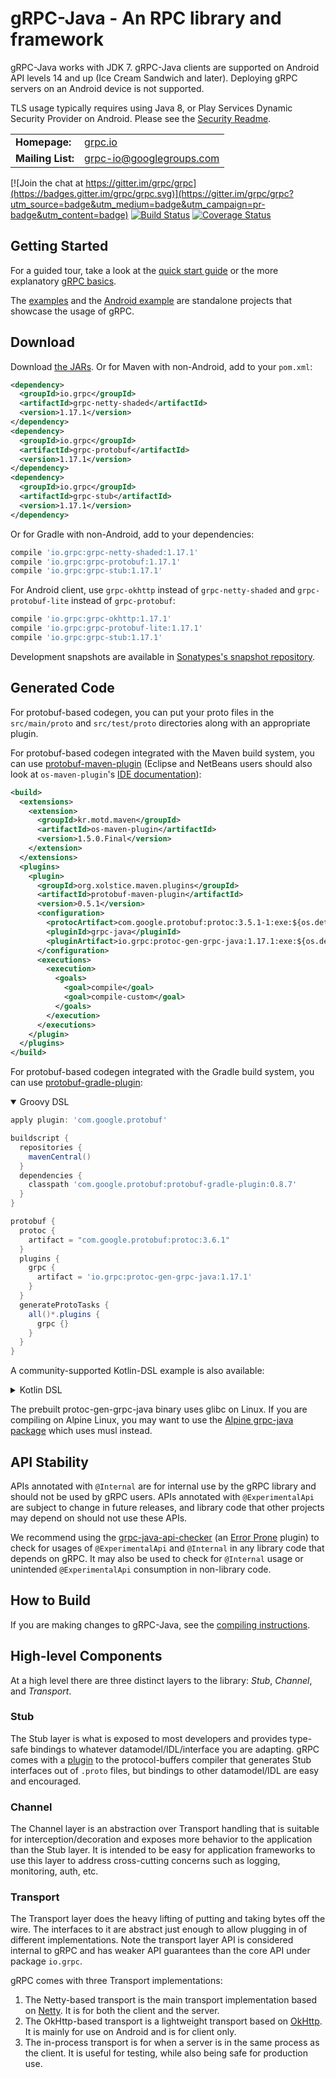 gRPC-Java - An RPC library and framework
========================================

gRPC-Java works with JDK 7. gRPC-Java clients are supported on Android API
levels 14 and up (Ice Cream Sandwich and later). Deploying gRPC servers on an
Android device is not supported.

TLS usage typically requires using Java 8, or Play Services Dynamic Security
Provider on Android. Please see the [Security Readme](SECURITY.md).

<table>
  <tr>
    <td><b>Homepage:</b></td>
    <td><a href="https://grpc.io/">grpc.io</a></td>
  </tr>
  <tr>
    <td><b>Mailing List:</b></td>
    <td><a href="https://groups.google.com/forum/#!forum/grpc-io">grpc-io@googlegroups.com</a></td>
  </tr>
</table>

[![Join the chat at https://gitter.im/grpc/grpc](https://badges.gitter.im/grpc/grpc.svg)](https://gitter.im/grpc/grpc?utm_source=badge&utm_medium=badge&utm_campaign=pr-badge&utm_content=badge)
[![Build Status](https://travis-ci.org/grpc/grpc-java.svg?branch=master)](https://travis-ci.org/grpc/grpc-java)
[![Coverage Status](https://coveralls.io/repos/grpc/grpc-java/badge.svg?branch=master&service=github)](https://coveralls.io/github/grpc/grpc-java?branch=master)

Getting Started
---------------

For a guided tour, take a look at the [quick start
guide](https://grpc.io/docs/quickstart/java.html) or the more explanatory [gRPC
basics](https://grpc.io/docs/tutorials/basic/java.html).

The [examples](https://github.com/grpc/grpc-java/tree/v1.17.1/examples) and the
[Android example](https://github.com/grpc/grpc-java/tree/v1.17.1/examples/android)
are standalone projects that showcase the usage of gRPC.

Download
--------

Download [the JARs][]. Or for Maven with non-Android, add to your `pom.xml`:
```xml
<dependency>
  <groupId>io.grpc</groupId>
  <artifactId>grpc-netty-shaded</artifactId>
  <version>1.17.1</version>
</dependency>
<dependency>
  <groupId>io.grpc</groupId>
  <artifactId>grpc-protobuf</artifactId>
  <version>1.17.1</version>
</dependency>
<dependency>
  <groupId>io.grpc</groupId>
  <artifactId>grpc-stub</artifactId>
  <version>1.17.1</version>
</dependency>
```

Or for Gradle with non-Android, add to your dependencies:
```gradle
compile 'io.grpc:grpc-netty-shaded:1.17.1'
compile 'io.grpc:grpc-protobuf:1.17.1'
compile 'io.grpc:grpc-stub:1.17.1'
```

For Android client, use `grpc-okhttp` instead of `grpc-netty-shaded` and
`grpc-protobuf-lite` instead of `grpc-protobuf`:
```gradle
compile 'io.grpc:grpc-okhttp:1.17.1'
compile 'io.grpc:grpc-protobuf-lite:1.17.1'
compile 'io.grpc:grpc-stub:1.17.1'
```

[the JARs]:
https://search.maven.org/search?q=g:io.grpc%20AND%20v:1.17.1

Development snapshots are available in [Sonatypes's snapshot
repository](https://oss.sonatype.org/content/repositories/snapshots/).

Generated Code
--------------

For protobuf-based codegen, you can put your proto files in the `src/main/proto`
and `src/test/proto` directories along with an appropriate plugin.

For protobuf-based codegen integrated with the Maven build system, you can use
[protobuf-maven-plugin][] (Eclipse and NetBeans users should also look at
`os-maven-plugin`'s
[IDE documentation](https://github.com/trustin/os-maven-plugin#issues-with-eclipse-m2e-or-other-ides)):
```xml
<build>
  <extensions>
    <extension>
      <groupId>kr.motd.maven</groupId>
      <artifactId>os-maven-plugin</artifactId>
      <version>1.5.0.Final</version>
    </extension>
  </extensions>
  <plugins>
    <plugin>
      <groupId>org.xolstice.maven.plugins</groupId>
      <artifactId>protobuf-maven-plugin</artifactId>
      <version>0.5.1</version>
      <configuration>
        <protocArtifact>com.google.protobuf:protoc:3.5.1-1:exe:${os.detected.classifier}</protocArtifact>
        <pluginId>grpc-java</pluginId>
        <pluginArtifact>io.grpc:protoc-gen-grpc-java:1.17.1:exe:${os.detected.classifier}</pluginArtifact>
      </configuration>
      <executions>
        <execution>
          <goals>
            <goal>compile</goal>
            <goal>compile-custom</goal>
          </goals>
        </execution>
      </executions>
    </plugin>
  </plugins>
</build>
```

[protobuf-maven-plugin]: https://www.xolstice.org/protobuf-maven-plugin/

For protobuf-based codegen integrated with the Gradle build system, you can use
[protobuf-gradle-plugin][]:
<details open>
<summary>Groovy DSL</summary>

```groovy
apply plugin: 'com.google.protobuf'

buildscript {
  repositories {
    mavenCentral()
  }
  dependencies {
    classpath 'com.google.protobuf:protobuf-gradle-plugin:0.8.7'
  }
}

protobuf {
  protoc {
    artifact = "com.google.protobuf:protoc:3.6.1"
  }
  plugins {
    grpc {
      artifact = 'io.grpc:protoc-gen-grpc-java:1.17.1'
    }
  }
  generateProtoTasks {
    all()*.plugins {
      grpc {}
    }
  }
}
```
</details>

A community-supported Kotlin-DSL example is also available:
<details>
<summary>Kotlin DSL</summary>

```kotlin
import org.jetbrains.kotlin.gradle.tasks.KotlinCompile
import com.google.protobuf.gradle.*
import org.gradle.kotlin.dsl.provider.gradleKotlinDslOf

buildscript {
    extra.set("grpcVersion", "1.17.1")
    extra.set("protocVersion", "3.6.1")
    extra.set("kotlinVersion", "1.3.10")
}

plugins {
    kotlin("jvm") version "1.3.10"
    java
    id("com.google.protobuf") version "0.8.7"
}

repositories {
    mavenCentral()    
    maven("https://plugins.gradle.org/m2/")
}

sourceSets {
    main {
        java {
            srcDirs(
                "build/generated/source/proto/main/java",
                "build/generated/source/proto/main/grpc"
            )
        }
    }
}

java {
    sourceCompatibility = JavaVersion.VERSION_1_10
}

protobuf {
    protoc {
        // The artifact spec for the Protobuf Compiler
        val protocVersion : String by rootProject.extra
        artifact = "com.google.protobuf:protoc:$protocVersion"
    }

    // this nasty stuff will go away soon, the gradle plugin team for protobuf is aware it doesn't work well with kotlin-dsl
    plugins(delegateClosureOf<NamedDomainObjectContainer<ExecutableLocator>> {
        this {
            id("grpc") {
                val grpcVersion : String by rootProject.extra
                artifact = "io.grpc:protoc-gen-grpc-java:$grpcVersion"
            }
        }
    })
    
    generateProtoTasks(delegateClosureOf<ProtobufConfigurator.GenerateProtoTaskCollection> {
        all().forEach {
            it.plugins(delegateClosureOf<NamedDomainObjectContainer<GenerateProtoTask.PluginOptions>> {
                this {
                    id("grpc")
                }
            })
        }
    })
}

dependencies {
    // ********************************* Kotlin ******************************************
    // Use the Kotlin JDK 8 standard library
    val kotlinVersion : String by rootProject.extra
    implementation("org.jetbrains.kotlin:kotlin-stdlib-jdk8:$kotlinVersion")
    implementation("org.jetbrains.kotlin:kotlin-reflect:$kotlinVersion")
    
    // Workaround for @javax.annotation.Generated
    // see: https://github.com/grpc/grpc-java/issues/3633
    implementation("javax.annotation:javax.annotation-api:1.3.1")
    
    implementation("com.google.protobuf:protobuf-gradle-plugin:0.8.3")
    
    val protocVersion : String by rootProject.extra
    implementation("com.google.protobuf:protobuf-java:$protocVersion")

    val grpcVersion : String by rootProject.extra
    implementation("io.grpc:grpc-protobuf:$grpcVersion")
    implementation("io.grpc:grpc-stub:$grpcVersion")
    implementation("io.grpc:grpc-netty:$grpcVersion")
}
```
</details>

[protobuf-gradle-plugin]: https://github.com/google/protobuf-gradle-plugin

The prebuilt protoc-gen-grpc-java binary uses glibc on Linux. If you are
compiling on Alpine Linux, you may want to use the [Alpine grpc-java package][]
which uses musl instead.

[Alpine grpc-java package]: https://pkgs.alpinelinux.org/package/edge/testing/x86_64/grpc-java

API Stability
-------------

APIs annotated with `@Internal` are for internal use by the gRPC library and
should not be used by gRPC users. APIs annotated with `@ExperimentalApi` are
subject to change in future releases, and library code that other projects
may depend on should not use these APIs.

We recommend using the
[grpc-java-api-checker](https://github.com/grpc/grpc-java-api-checker)
(an [Error Prone](https://github.com/google/error-prone) plugin)
to check for usages of `@ExperimentalApi` and `@Internal` in any library code
that depends on gRPC. It may also be used to check for `@Internal` usage or 
unintended `@ExperimentalApi` consumption in non-library code.

How to Build
------------

If you are making changes to gRPC-Java, see the [compiling
instructions](COMPILING.md).

High-level Components
---------------------

At a high level there are three distinct layers to the library: *Stub*,
*Channel*, and *Transport*.

### Stub

The Stub layer is what is exposed to most developers and provides type-safe
bindings to whatever datamodel/IDL/interface you are adapting. gRPC comes with
a [plugin](https://github.com/google/grpc-java/blob/master/compiler) to the
protocol-buffers compiler that generates Stub interfaces out of `.proto` files,
but bindings to other datamodel/IDL are easy and encouraged.

### Channel

The Channel layer is an abstraction over Transport handling that is suitable for
interception/decoration and exposes more behavior to the application than the
Stub layer. It is intended to be easy for application frameworks to use this
layer to address cross-cutting concerns such as logging, monitoring, auth, etc.

### Transport

The Transport layer does the heavy lifting of putting and taking bytes off the
wire. The interfaces to it are abstract just enough to allow plugging in of
different implementations. Note the transport layer API is considered internal
to gRPC and has weaker API guarantees than the core API under package `io.grpc`.

gRPC comes with three Transport implementations:

1. The Netty-based transport is the main transport implementation based on
   [Netty](http://netty.io). It is for both the client and the server.
2. The OkHttp-based transport is a lightweight transport based on
   [OkHttp](http://square.github.io/okhttp/). It is mainly for use on Android
   and is for client only.
3. The in-process transport is for when a server is in the same process as the
   client. It is useful for testing, while also being safe for production use.
